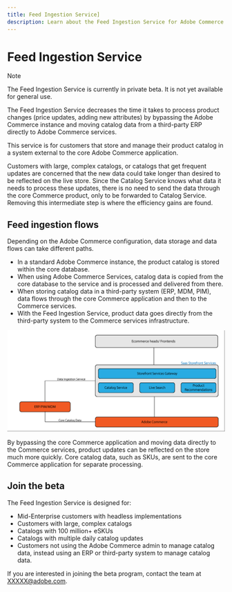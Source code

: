 ```yaml
---
title: Feed Ingestion Service]
description: Learn about the Feed Ingestion Service for Adobe Commerce
---
```


# Feed Ingestion Service

>[!NOTE]
>
>The Feed Ingestion Service is currently in private beta. It is not yet available for general use.

The Feed Ingestion Service decreases the time it takes to process product changes (price updates, adding new attributes) by bypassing the Adobe Commerce instance and moving catalog data from a third-party ERP directly to Adobe Commerce services.

This service is for customers that store and manage their product catalog in a system external to the core Adobe Commerce application.

Customers with large, complex catalogs, or catalogs that get frequent updates are concerned that the new data could take longer than desired to be reflected on the live store. Since the Catalog Service knows what data it needs to process these updates, there is no need to send the data through the core Commerce product, only to be forwarded to Catalog Service. Removing this intermediate step is where the efficiency gains are found.

## Feed ingestion flows

Depending on the Adobe Commerce configuration, data storage and data flows can take different paths.

* In a standard Adobe Commerce instance, the product catalog is stored within the core database.
* When using Adobe Commerce Services, catalog data is copied from the core database to the service and is processed and delivered from there.
* When storing catalog data in a third-party system (ERP, MDM, PIM), data flows through the core Commerce application and then to the Commerce services.
* With the Feed Ingestion Service, product data goes directly from the third-party system to the Commerce services infrastructure. 

![Feed ingestion service](assets/feed-ingestion.png)

By bypassing the core Commerce application and moving data directly to the Commerce services, product updates can be reflected on the store much more quickly. Core catalog data, such as SKUs, are sent to the core Commerce application for separate processing.

## Join the beta

The Feed Ingestion Service is designed for:

* Mid-Enterprise customers with headless implementations
* Customers with large, complex catalogs
* Catalogs with 100 million+ eSKUs
* Catalogs with multiple daily catalog updates
* Customers not using the Adobe Commerce admin to manage catalog data, instead using an ERP or third-party system to manage catalog data.

If you are interested in joining the beta program, contact the team at XXXXX@adobe.com.
